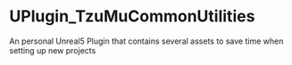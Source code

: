# UPlugin_TzuMuCommonUtilities
An personal Unreal5 Plugin that contains several assets to save time when setting up new projects
